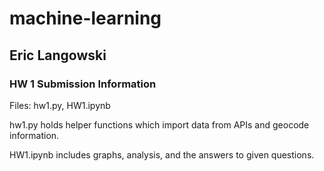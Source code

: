 # machine-learning
## Eric Langowski

### HW 1 Submission Information
Files: hw1.py, HW1.ipynb

hw1.py holds helper functions which import data from APIs and
geocode information.

HW1.ipynb includes graphs, analysis, and the answers to given questions.
